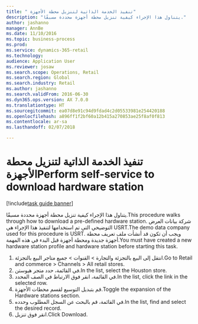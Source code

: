 ```yaml
--- 
title: " تنفيذ الخدمة الذاتية لتنزيل محطة الأجهزة"
description: "يتناول هذا الإجراء كيفية تنزيل محطة أجهزة محددة مسبقًا."
author: jashanno
manager: AnnBe
ms.date: 11/10/2016
ms.topic: business-process
ms.prod: 
ms.service: dynamics-365-retail
ms.technology: 
audience: Application User
ms.reviewer: josaw
ms.search.scope: Operations, Retail
ms.search.region: Global
ms.search.industry: Retail
ms.author: jashanno
ms.search.validFrom: 2016-06-30
ms.dyn365.ops.version: AX 7.0.0
ms.translationtype: HT
ms.sourcegitcommit: ea07d8e91c94d9fdad4c2d05533981e254420188
ms.openlocfilehash: a896ff1f2bf60a12b415a270853ae25f8af0f813
ms.contentlocale: ar-sa
ms.lasthandoff: 02/07/2018

---
```

# <a name="perform-self-service-to-download-hardware-station"></a><span data-ttu-id="ab09e-103"> تنفيذ الخدمة الذاتية لتنزيل محطة الأجهزة</span><span class="sxs-lookup"><span data-stu-id="ab09e-103">Perform self-service to download hardware station</span></span>

[!include[task guide banner](../includes/task-guide-banner.md)]

<span data-ttu-id="ab09e-104">يتناول هذا الإجراء كيفية تنزيل محطة أجهزة محددة مسبقًا.</span><span class="sxs-lookup"><span data-stu-id="ab09e-104">This procedure walks through how to download a pre-defined hardware station.</span></span> <span data-ttu-id="ab09e-105">شركة بيانات العرض التوضيحي التي تم استخدامها لتنفيذ هذا الإجراء هي USRT.</span><span class="sxs-lookup"><span data-stu-id="ab09e-105">The demo data company used for this procedure is USRT.</span></span> <span data-ttu-id="ab09e-106">ويجب أن تكون قد أنشأت ملف تعريف محطة أجهزة جديدة ومحطة أجهزة قبل البدء في هذه المهمة.</span><span class="sxs-lookup"><span data-stu-id="ab09e-106">You must have created a new hardware station profile and hardware station before starting this task.</span></span>

1. <span data-ttu-id="ab09e-107">انتقل إلى البيع بالتجزئة والتجارة > القنوات > جميع متاجر البيع بالتجزئة.</span><span class="sxs-lookup"><span data-stu-id="ab09e-107">Go to Retail and commerce > Channels > All retail stores.</span></span>
2. <span data-ttu-id="ab09e-108">في القائمة، حدد متجر هيوستن.</span><span class="sxs-lookup"><span data-stu-id="ab09e-108">In the list, select the Houston store.</span></span>
3. <span data-ttu-id="ab09e-109">في القائمة، انقر فوق الارتباط في الصف المحدد.</span><span class="sxs-lookup"><span data-stu-id="ab09e-109">In the list, click the link in the selected row.</span></span>
4. <span data-ttu-id="ab09e-110">قم بتبديل التوسيع لقسم ‏‫محطات الأجهزة‬.</span><span class="sxs-lookup"><span data-stu-id="ab09e-110">Toggle the expansion of the Hardware stations section.</span></span>
5. <span data-ttu-id="ab09e-111">في القائمة، قم بالبحث عن السجل المطلوب وحدده.</span><span class="sxs-lookup"><span data-stu-id="ab09e-111">In the list, find and select the desired record.</span></span>
6. <span data-ttu-id="ab09e-112">انقر فوق تنزيل.</span><span class="sxs-lookup"><span data-stu-id="ab09e-112">Click Download.</span></span>


